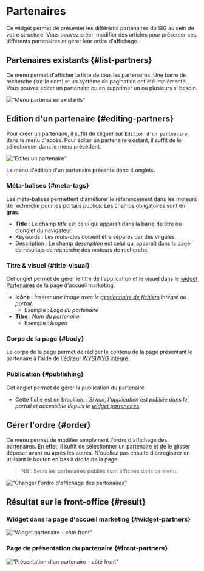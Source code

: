 # Partenaires

Ce widget permet de présenter les différents partenaires du SIG au sein de votre structure. Vous pouvez créer, modifier des articles pour présenter ces différents partenaires et gérer leur ordre d'affichage.

## Partenaires existants {#list-partners}

Ce menu permet d'afficher la liste de tous les partenaires. Une barre de recherche (sur le nom) et un système de pagination ont été implémenté. Vous pouvez éditer un partenaire ou en supprimer un ou plusieurs si besoin. 

!["Menu partenaires existants"](/assets/back_list_partner.png)

## Edition d'un partenaire {#editing-partners}

Pour créer un partenaire, il suffit de cliquer sur `Édition d'un partenaire` dans le menu d'accès. Pour éditer un partenaire existant, il suffit de le sélectionner dans le menu précédent.

!["Editer un partenaire"](/assets/back_edit_partner.png)

Le menu d'édition d'un partenaire présente donc 4 onglets.

### Méta-balises {#meta-tags}

Les méta-balises permettent d'améliorer le référencement dans les moteurs de recherche pour les portails publics. Les champs obligatoires sont en **gras**.

* **Title** : Le champ *title* est celui qui apparaît dans la barre de titre ou d’onglet du navigateur.
* Keywords : Les mots-clés doivent étre séparés par des virgules.
* Description : Le champ *description* est celui qui apparaît dans la page de résultats de recherche des moteurs de recherche.

### Titre & visuel {#title-visual}

Cet onglet permet de gérer le titre de l'application et le visuel dans le [widget Partenaires](#widget-partners) de la page d'accueil marketing.

* **Icône** : *Insérer une image avec le [gestionnaire de fichiers](/appendices/filesmanager.md) intégré au portail.*
  * Exemple : *Logo du partenaire*
* **Titre** : *Nom du partenaire*
  * Exemple : *Isogeo*

### Corps de la page {#body}

Le corps de la page permet de rédiger le contenu de la page présentant le partenaire à l'aide de [l'éditeur WYSIWYG intégré](/appendices/editorwysiwyg.md). 

### Publication {#publishing}

Cet onglet permet de gérer la publication du partenaire.

* Cette fiche est un brouillon. : *Si non, l'application est publiée dans le portail et accessible depuis le [widget partenaires](#widget-partners)*.

## Gérer l'ordre {#order}

Ce menu permet de modifier simplement l'ordre d'affichage des partenaires. 
En effet, il suffit de sélectionner un partenaire et de le glisser déposer avant ou après les autres.
N'oubliez pas ensuite d'enregistrer en utilisant le bouton <i class="ti-save"></i> en bas à droite de la page.

> NB : Seuls les partenaires publiés sont affichés dans ce menu.

!["Changer l'ordre d'affichage des partenaires"](/assets/back_order_partner.png)

## Résultat sur le front-office {#result}

### Widget dans la page d'accueil marketing {#widget-partners}

!["Widget partenaire - côté front"](/assets/front_widget_partner.png)

### Page de présentation du partenaire {#front-partners}

!["Présentation d'un partenaire - côté front"](/assets/front_partner.png)